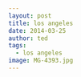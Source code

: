 ```yaml
---
layout: post
title: los angeles
date: 2014-03-25
author: ted
tags:
  - los angeles
image: MG-4393.jpg
---
```

